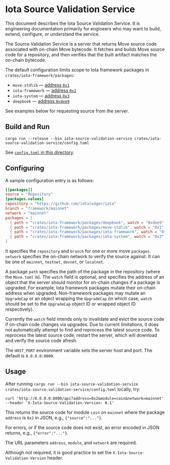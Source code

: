 # Iota Source Validation Service

This document describes the Iota Source Validation Service. It is engineering documentation primarily for engineers who may want to build, extend, configure, or understand the service.

The Source Validation Service is a server that returns Move source code associated with on-chain Move bytecode. It fetches and builds Move source code for a repository, and then verifies that the built artifact matches the on-chain bytecode.

The default configuration limits scope to Iota framework packages in `crates/iota-framework/packages`:

- `move-stdlib` — [address `0x1`](https://iotaexplorer.com/object/0x1)
- `iota-framework` — [address `0x2`](https://iotaexplorer.com/object/0x2)
- `iota-system` — [address `0x3`](https://iotaexplorer.com/object/0x2)
- `deepbook` — [address `0xdee9`](https://iotaexplorer.com/object/0xdee9)

See examples below for requesting source from the server.

## Build and Run

```
cargo run --release --bin iota-source-validation-service crates/iota-source-validation-service/config.toml
```

See [`config.toml` in this directory](config.toml).

## Configuring

A sample configuration entry is as follows:

```toml
[[packages]]
source = "Repository"
[packages.values]
repository = "https://github.com/iotaledger/iota"
branch = "framework/mainnet"
network = "mainnet"
packages = [
  { path = "crates/iota-framework/packages/deepbook", watch = "0xdee9" },
  { path = "crates/iota-framework/packages/move-stdlib", watch = "0x1" },
  { path = "crates/iota-framework/packages/iota-framework", watch = "0x2" },
  { path = "crates/iota-framework/packages/iota-system", watch = "0x3" },
]
```

It specifies the `repository` and `branch` for one or more move `packages`. `network` specifies the on-chain network to verify the source against. It can be one of `mainnet`, `testnet`, `devnet`, or `localnet`.

A package `path` specifies the path of the package in the repository (where the `Move.toml` is).
The `watch` field is optional, and specifies the address of an object that the server should monitor for on-chain changes if a package is upgraded. For example, Iota framework packages mutate their on-chain address when upgraded.
Non-framework packages may mutate an `UpgradeCap` or an object wrapping the `UpgradeCap` (in which case, `watch` should be set to the `UpgradeCap` object ID or wrapped object ID respectively).

Currently the `watch` field intends only to invalidate and evict the source code if on-chain code changes via upgrades. Due to current limitations, it does not automatically attempt to find and reprocess the latest source code. To reprocess the latest source code, restart the server, which will download and verify the source code afresh.

The `HOST_PORT` environment variable sets the server host and port. The default is `0.0.0.0:8000`.

## Usage

After running `cargo run --bin iota-source-validation-service crates/iota-source-validation-service/config.toml` locally, try:

```
curl 'http://0.0.0.0:8000/api?address=0x2&module=coin&network=mainnet' --header 'X-Iota-Source-Validation-Version: 0.1'
```

This returns the source code for module `coin` on `mainnet` where the package `address` is `0x2` in JSON, e.g., `{"source":"..."}`.

For errors, or if the source code does not exist, an error encoded in JSON returns, e.g., `{"error":"..."}`.

The URL parameters `address`, `module`, and `network` are required.

Although not required, it is good practice to set the `X-Iota-Source-Validation-Version` header.
